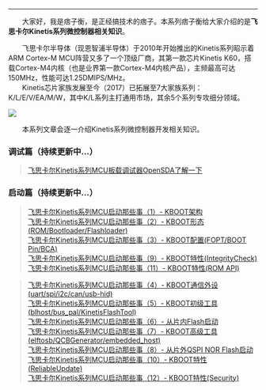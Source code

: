 ----
　　大家好，我是痞子衡，是正经搞技术的痞子。本系列痞子衡给大家介绍的是**飞思卡尔Kinetis系列微控制器相关知识**。  

　　飞思卡尔半导体（现恩智浦半导体）于2010年开始推出的Kinetis系列昭示着ARM Cortex-M MCU阵营又多了一个顶级厂商，其第一款芯片Kinetis K60，搭载Cortex-M4内核（也是业界第一款Cortex-M4内核产品），主频最高可达150MHz，性能可达1.25DMIPS/MHz。  
　　Kinetis芯片家族发展至今（2017）已拓展至7大家族系列：K/L/E/V/EA/M/W，其中K/L系列主打通用市场，其余5个系列专攻细分领域。  

<img src="http://odox9r8vg.bkt.clouddn.com/image/cnblogs/Kinetis_k_l_v_e_ea_series.png" style="zoom:100%" />

　　本系列文章会逐一介绍Kinetis系列微控制器开发相关知识。  

### 调试篇（持续更新中...）
> [飞思卡尔Kinetis系列MCU板载调试器OpenSDA了解一下]()  

### 启动篇（持续更新中...）
> [飞思卡尔Kinetis系列MCU启动那些事（1）- KBOOT架构](https://www.cnblogs.com/henjay724/p/9316150.html)  
> [飞思卡尔Kinetis系列MCU启动那些事（2）- KBOOT形态(ROM/Bootloader/Flashloader)](https://www.cnblogs.com/henjay724/p/9322963.html)  
> [飞思卡尔Kinetis系列MCU启动那些事（3）- KBOOT配置(FOPT/BOOT Pin/BCA)](https://www.cnblogs.com/henjay724/p/9350462.html)  
> [飞思卡尔Kinetis系列MCU启动那些事（9）- KBOOT特性(IntegrityCheck)](https://www.cnblogs.com/henjay724/p/9355642.html)  
> [飞思卡尔Kinetis系列MCU启动那些事（11）- KBOOT特性(ROM API)](http://www.cnblogs.com/henjay724/p/9351763.html)  

> [飞思卡尔Kinetis系列MCU启动那些事（4）- KBOOT通信外设(uart/spi/i2c/can/usb-hid)]()  
> [飞思卡尔Kinetis系列MCU启动那些事（5）- KBOOT初级工具(blhost/bus_pal/KinetisFlashTool)]()  
> [飞思卡尔Kinetis系列MCU启动那些事（6）- 从片内Flash启动]()  
> [飞思卡尔Kinetis系列MCU启动那些事（7）- KBOOT高级工具(elftosb/QCBGenerator/embedded_host)]()  
> [飞思卡尔Kinetis系列MCU启动那些事（8）- 从片外QSPI NOR Flash启动]()  
> [飞思卡尔Kinetis系列MCU启动那些事（10）- KBOOT特性(ReliableUpdate)]()  
> [飞思卡尔Kinetis系列MCU启动那些事（12）- KBOOT特性(Security)]()  

